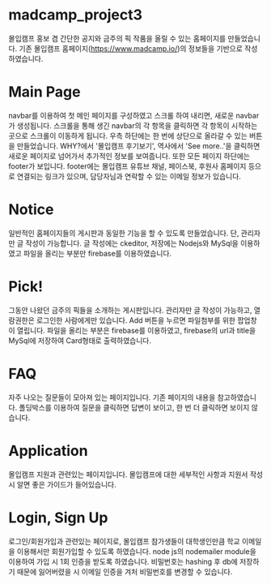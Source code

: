 # madcamp_project3
몰입캠프 홍보 겸 간단한 공지와 금주의 픽 작품을 올릴 수 있는 홈페이지를 만들었습니다. 기존 몰입캠프 홈페이지(https://www.madcamp.io/)의 정보들을 기반으로 작성하였습니다.

# Main Page
navbar를 이용하여 첫 메인 페이지를 구성하였고 스크롤 하여 내리면, 새로운 navbar가 생성됩니다. 스크롤을 통해 생긴 navbar의 각 항목을 클릭하면 각 항목이 시작하는 곳으로 스크롤이 이동하게 됩니다. 우측 하단에는 한 번에 상단으로 올라갈 수 있는 버튼을 만들었습니다. WHY?에서 '몰입캠프 후기보기', 역사에서 'See more..'을 클릭하면 새로운 페이지로 넘어가서 추가적인 정보를 보여줍니다.
또한 모든 페이지 하단에는 footer가 보입니다. footer에는 몰입캠프 유튜브 채널, 페이스북, 후원사 홈페이지 등으로 연결되는 링크가 있으며, 담당자님과 연락할 수 있는 이메일 정보가 있습니다.

# Notice
일반적인 홈페이지들의 게시판과 동일한 기능을 할 수 있도록 만들었습니다. 단, 관리자만 글 작성이 가능합니다. 글 작성에는 ckeditor, 저장에는 Nodejs와 MySql을 이용하였고 파일을 올리는 부분만 firebase를 이용하였습니다.

# Pick!
그동안 나왔던 금주의 픽들을 소개하는 게시판입니다. 관리자만 글 작성이 가능하고, 열람권한은 로그인한 사람에게만 있습니다. Add 버튼을 누르면 파일첨부를 위한 팝업창이 열립니다. 파일을 올리는 부분은 firebase를 이용하였고, firebase의 url과 title을 MySql에 저장하여 Card형태로 출력하였습니다.

# FAQ
자주 나오는 질문들이 모아져 있는 페이지입니다. 기존 페이지의 내용을 참고하였습니다. 폴딩박스를 이용하여 질문을 클릭하면 답변이 보이고, 한 번 더 클릭하면 보이지 않습니다.

# Application
몰입캠프 지원과 관련있는 페이지입니다. 몰입캠프에 대한 세부적인 사항과 지원서 작성 시 알면 좋은 가이드가 들어있습니다.

# Login, Sign Up
로그인/회원가입과 관련있는 페이지로, 몰입캠프 참가생들이 대학생인만큼 학교 이메일을 이용해서만 회원가입할 수 있도록 하였습니다. node js의 nodemailer module을 이용하여 가입 시 1회 인증을 받도록 하였습니다. 비밀번호는 hashing 후 db에 저장하기 때문에 잃어버렸을 시 이메일 인증을 겨처 비밀번호를 변경할 수 있습니다.
